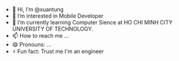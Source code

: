 - 👋 Hi, I’m @xuantung
- 👀 I’m interested in Mobile Developer
- 🌱 I’m currently learning Computer Sience at HO CHI MINH CITY UNIVERSITY OF TECHNOLOGY.
- 📫 How to reach me ...
- 😄 Pronouns: ...
- ⚡ Fun fact: Trust me I'm an engineer

